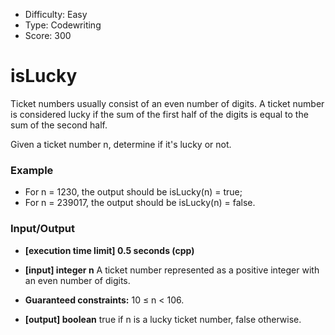 - Difficulty: Easy
- Type: Codewriting
- Score: 300

# isLucky
Ticket numbers usually consist of an even number of digits. A ticket number is considered lucky if the sum of the first half of the digits is equal to the sum of the second half.

Given a ticket number n, determine if it's lucky or not.

### Example
- For n = 1230, the output should be
isLucky(n) = true;
- For n = 239017, the output should be
isLucky(n) = false.

### Input/Output

- **[execution time limit] 0.5 seconds (cpp)**

- **[input] integer n** A ticket number represented as a positive integer with an even number of digits.

- **Guaranteed constraints:** 10 ≤ n < 106.

- **[output] boolean** true if n is a lucky ticket number, false otherwise.
